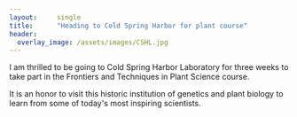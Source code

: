 ```yaml
---
layout:     single
title:      "Heading to Cold Spring Harbor for plant course"
header:
  overlay_image: /assets/images/CSHL.jpg
---
```


I am thrilled to be going to Cold Spring Harbor Laboratory for three weeks to take part in the Frontiers and Techniques in Plant Science course.

It is an honor to visit this historic institution of genetics and plant biology to learn from some of today's most inspiring scientists.
